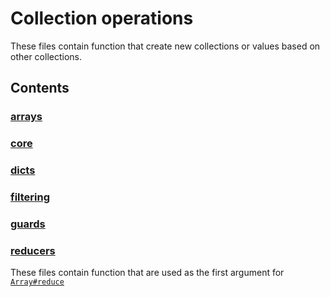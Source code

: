 # Collection operations

<!-- SUMMARY:START -->

These files contain function that create new collections or values based on other collections.

<!-- SUMMARY:END -->

## Contents

<!-- TOC:START -->
### [arrays](https://github.com/JanMalch/ts-experiments/blob/master/src/collections/operations/arrays.ts)

### [core](https://github.com/JanMalch/ts-experiments/blob/master/src/collections/operations/core.ts)

### [dicts](https://github.com/JanMalch/ts-experiments/blob/master/src/collections/operations/dicts.ts)

### [filtering](https://github.com/JanMalch/ts-experiments/blob/master/src/collections/operations/filtering.ts)

### [guards](https://github.com/JanMalch/ts-experiments/blob/master/src/collections/operations/guards.ts)

### [reducers](https://github.com/JanMalch/ts-experiments/tree/master/src/collections/operations/reducers/)

These files contain function that are used as the first argument for [`Array#reduce`](https://developer.mozilla.org/en-US/docs/Web/JavaScript/Reference/Global_Objects/Array/Reduce)
<!-- TOC:END -->
